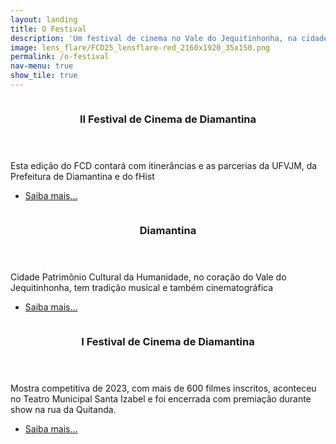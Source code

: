```yaml
---
layout: landing
title: O Festival
description: 'Um festival de cinema no Vale do Jequitinhonha, na cidade Patrimônio Cultural da Humanidade.'
image: lens_flare/FCD25_lensflare-red_2160x1920_35x150.png
permalink: /o-festival
nav-menu: true
show_tile: true
---
```


<!-- Main -->
<div id="main">

<!-- Two -->
<section id="two" class="spotlights">
	<section>
		<a href="{{ '/ii-festival-de-cinema-de-diamantina/' | relative_url }}" class="image">
			<img src="{{ site.images_path }}II_FCD.jpeg" alt="" data-position="25% 25%" />
		</a>
		<div class="content">
			<div class="inner">
				<header class="major">
					<h3>II Festival de Cinema de Diamantina</h3>
				</header>
				<p>Esta edição do FCD contará com itinerâncias e as parcerias da UFVJM, da Prefeitura de Diamantina e do fHist</p>
				<ul class="actions">
					<li><a href="{{ '/ii-festival-de-cinema-de-diamantina/' | relative_url }}" class="button">Saiba mais...</a></li>
				</ul>
			</div>
		</div>
	</section>
	<section>
		<a href="{{ '/diamantina/' | relative_url }}" class="image">
			<img src="{{ site.images_path }}Diamantina/diamantina.jpg" alt="" data-position="center center" />
		</a>
		<div class="content">
			<div class="inner">
				<header class="major">
					<h3>Diamantina</h3>
				</header>
				<p>Cidade Patrimônio Cultural da Humanidade, no coração do Vale do Jequitinhonha, tem tradição musical e também cinematográfica</p>
				<ul class="actions">
					<li><a href="{{ '/diamantina/' | relative_url }}" class="button">Saiba mais...</a></li>
				</ul>
			</div>
		</div>
	</section>
	<section>
		<a href="{{ '/i-festival-de-cinema-de-diamantina/' | relative_url }}" class="image">
			<img src="{{ site.images_path }}I_FCD.jpeg" alt="" data-position="top center" />
		</a>
		<div class="content">
			<div class="inner">
				<header class="major">
					<h3>I Festival de Cinema de Diamantina</h3>
				</header>
				<p>Mostra competitiva de 2023, com mais de 600 filmes inscritos, aconteceu no Teatro Municipal Santa Izabel e foi encerrada com premiação durante show na rua da Quitanda.</p>
				<ul class="actions">
					<li><a href="{{ '/i-festival-de-cinema-de-diamantina/' | relative_url }}" class="button">Saiba mais...</a></li>
				</ul>
			</div>
		</div>
	</section>
</section>

</div>

